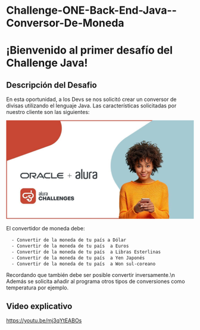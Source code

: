 # Challenge-ONE-Back-End-Java--Conversor-De-Moneda
# ¡Bienvenido al primer desafío del Challenge Java!

## Descripción del Desafio
En esta oportunidad, a los Devs se nos solicitó crear un conversor de divisas utilizando el lenguaje Java. 
Las características solicitadas por nuestro cliente son las siguientes:

![Challenge Oracle Next Education + Alura Banner](https://raw.githubusercontent.com/EduardoUT/ConversorMoneda-ONE-Alura_Challenge/master/src/Imagenes/challengeImage.jpg)

El convertidor de moneda debe:

      - Convertir de la moneda de tu país a Dólar
      - Convertir de la moneda de tu país  a Euros
      - Convertir de la moneda de tu país  a Libras Esterlinas
      - Convertir de la moneda de tu país  a Yen Japonés
      - Convertir de la moneda de tu país  a Won sul-coreano
      
Recordando que también debe ser posible convertir inversamente.\n
Además se solicita añadir al programa otros tipos de conversiones como temperatura por ejemplo.

## Video explicativo 
https://youtu.be/mj3qYtEABOs




